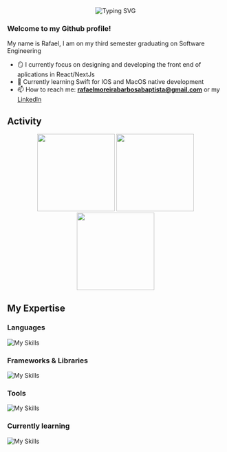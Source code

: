 <div align="center">

<img src="https://readme-typing-svg.demolab.com?font=Fira+Code&size=27&duration=2300&pause=1000&color=F74271&center=true&vCenter=true&width=435&height=40&lines=Hello!;Welcome+to+my+profile+%3A)" alt="Typing SVG" />

</div>

### Welcome to my Github profile!

My name is Rafael, I am on my third semester graduating on Software Engineering 

- 🪞 I currently focus on designing and developing the front end of aplications in React/NextJs
- 🌿 Currently learning Swift for IOS and MacOS native development
- 📫 How to reach me: **rafaelmoreirabarbosabaptista@gmail.com** or my [LinkedIn](https://www.linkedin.com/in/rafael-baptista-6a2ab42a2/)

## Activity
<div align="center">

<img height="180em" src="https://github-readme-stats.vercel.app/api?username=RafaMtF&show_icons=true&theme=radical"/>
<img height="180em" src="https://github-readme-stats.vercel.app/api/top-langs/?username=RafaMtF&layout=compact&theme=radical"/>

<img height="180em" src="http://github-profile-summary-cards.vercel.app/api/cards/profile-details?username=RafaMtF&theme=radical"/>
</div>

## My Expertise

### Languages
![My Skills](https://skillicons.dev/icons?i=js,html,css,c,cpp,cs,py,java)

### Frameworks & Libraries
![My Skills](https://skillicons.dev/icons?i=react,nodejs,bootstrap)

### Tools
![My Skills](https://skillicons.dev/icons?i=git,github,vscode,discord)

### Currently learning
![My Skills](https://skillicons.dev/icons?i=docker,nodejs,nextjs)


